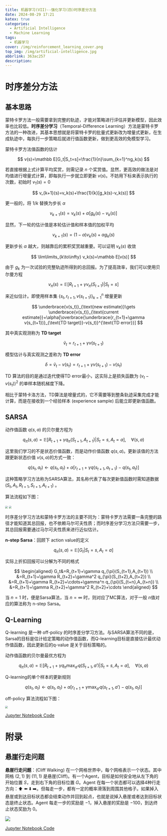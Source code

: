 ```yaml
---
title: 机器学习(VII)--强化学习(四)时序差分方法
date: 2024-08-29 17:21
katex: true
categories:
  - Artificial Intelligence
  - Machine Learning
tags:
  - 机器学习
cover: /img/reinforcement_learning_cover.png
top_img: /img/artificial-intelligence.jpg
abbrlink: 363ac257
description: 
---
```


# 时序差分方法

## 基本思路

蒙特卡罗方法一般需要拿到完整的轨迹，才能对策略进行评估并更新模型，因此效率也比较低。**时序差分学习**（Temporal-Difference Learning）方法是蒙特卡罗方法的一种改进，其基本思想就是将蒙特卡罗的批量式更新改为增量式更新，在生成轨迹中，每执行一步策略后就进行值函数更新，做到更高效的免模型学习。

蒙特卡罗方法值函数的估计

$$
v(s)=\mathbb E[G_t|S_t=s]=\frac{1}{n}\sum_{k=1}^ng_k(s)
$$

若直接根据上式计算平均奖赏，则需记录 $n$ 个奖赏值。显然，更高效的做法是对均值进行增量式计算，即每执行一步就立即更新 $v(s)$。不妨用下标来表示执行的次数，初始时 $v_1(s)=0$

$$
v_{k+1}(s)=v_k(s)+\frac{1}{k}[g_k(s)-v_k(s)]
$$

更一般的，将 $1/k$ 替换为步长 $\alpha$ 

$$
v_{k+1}(s)=v_k(s)+\alpha[g_k(s)-v_k(s)]
$$

显然，下一轮的估计值是本轮估计值和样本值的加权平均

$$
v_{k+1}(s)=(1-\alpha)v_k(s)+\alpha g_k(s)
$$

更新步长 $\alpha$ 越大，则越靠后的累积奖赏越重要。可以证明 $v_k(s)$ 收敛

$$
\lim\limits_{k\to\infty} v_k(s)=\mathbb E[v(s)]
$$

由于 $g_k$ 为一次试验的完整轨迹所得到的总回报。为了提高效率，我们可以使用贝尔曼方程

$$
v_{\pi}(s)=\mathbb E[R_{t+1}+\gamma v_{\pi}(S_{t+1})|S_t=s]
$$

来近似估计。即使用样本集 $\{s_t,r_{t+1},v(s_{t+1})\}_{k=1}^n$ 增量更新

$$
\underbrace{v(s_t)}_{\text{new estimate}}\gets \underbrace{v(s_t)}_{\text{current estimate}}+\alpha[\overbrace{\underbrace{r_{t+1}+\gamma v(s_{t+1})}_{\text{TD target}}-v(s_t)}^{\text{TD error}}]
$$

其中真实观测称为 **TD target**

$$
\tilde v_t=r_{t+1}+\gamma v(s_{t+1})
$$

模型估计与真实观测之差称为 **TD error**

$$
\delta=\tilde v_t-v(s_t)=r_{t+1}+\gamma v(s_{t+1})-v(s_t)
$$

TD 算法的目的是通过迭代使得TD error最小，这实际上是损失函数为 $(v_t-v(s_t))^2$ 的单样本随机梯度下降。

相比于蒙特卡洛方法，TD算法是增量式的，它不需要等到整条轨迹采集完成才能计算，而是在接收到一个经验样本 (experience sample) 后能立即更新值函数。

## SARSA

动作值函数 $q(s,a)$ 的贝尔曼方程为

$$
q_{\pi}(s,a)=\mathbb E[R_{t+1}+\gamma q_{\pi}(S_{t+1},A_{t+1})|S_t=s,A_t=a],\quad \forall (s,a)
$$

这里我们学习的不是状态价值函数，而是动作价值函数 $q(s,a)$。更新该值的方法跟更新状态价值 $v(s,a)$的方式一致：

$$
q(s_t,a_t)\gets q(s_t,a_t)+\alpha[r_{t+1}+\gamma q(s_{t+1},a_{t+1})-q(s_t,a_t)]
$$

这种策略学习方法称为SARSA算法，其名称代表了每次更新值函数时需知道数据 $(S_t,A_t,R_{t+1},S_{t+1},A_{t+1})$ 。

算法流程如下图：

<img src="https://warehouse-1310574346.cos.ap-shanghai.myqcloud.com/images/ML/Sarsa_Algorithm.png" style="zoom:50%;" />

<img src="https://warehouse-1310574346.cos.ap-shanghai.myqcloud.com/images/ML/an_example_for_demonstrating_Sarsa.png" style="zoom:50%;" />

时序差分学习方法和蒙特卡罗方法的主要不同为：蒙特卡罗方法需要一条完整的路径才能知道其总回报，也不依赖马尔可夫性质；而时序差分学习方法只需要一步，其总回报需要通过马尔可夫性质来进行近似估计。

**n-step Sarsa**：回顾下 action value的定义

$$
q_{\pi}(s,a)=\mathbb E[G_t|S_t=s,A_t=a]
$$

实际上折扣回报可以分解为不同的格式

$$
\begin{aligned}
G_t&=R_{t+1}+\gamma q_{\pi}(S_{t+1},A_{t+1}) \\
&=R_{t+1}+\gamma R_{t+2}+\gamma^2 q_{\pi}(S_{t+2},A_{t+2}) \\
&=R_{t+1}+\gamma R_{t+2}+\cdots+\gamma^n q_{\pi}(S_{t+n},A_{t+n}) \\
&=R_{t+1}+\gamma R_{t+2}+\gamma^2 R_{t+2}+\cdots
\end{aligned}
$$

当 $n=1$ 时，便是Sarsa算法，当 $n=\infty$ 时，则对应了MC算法，对于一般 $n$值对应的算法称为 n-step Sarsa。

## Q-Learning

Q-learning 是一种 off-policy 的时序差分学习方法。与SARSA算法不同的是，Sarsa的目标是估计给定策略的动作值函数，而Q-learning目标是直接估计最优动作值函数，因此更新后的q-value 是关于目标策略的。

动作值函数的贝尔曼最优方程为

$$
q_{\pi}(s,a)=\mathbb E[R_{t+1}+\gamma q_{\pi}\max_{a'}q(S_{t+1},a')|S_t=s,A_t=a],\quad \forall (s,a)
$$

Q-learning的单个样本的更新规则

$$
q(s_t,a_t)\gets q(s_t,a_t)+\alpha[r_{t+1}+\gamma \max_{a'} q(s_{t+1},a')-q(s_t,a_t)]
$$

off-policy 算法流程如下图：

<img src="https://warehouse-1310574346.cos.ap-shanghai.myqcloud.com/images/ML/Q-learning_off-polic.png" style="zoom:50%;" />

[Jupyter Notebook Code](/ipynb/reinforcement_learning.html#Q-Learning)


# 附录

## 悬崖行走问题

**悬崖行走问题**：(Cliff Walking) 在一个网格世界中，每个网格表示一个状态。其中网格 $(2,1)$ 到 $(11,1)$ 是悬崖(Cliff)。有一个Agent，目标是如何安全地从左下角的开始位置 $S$，走到右下角的目标位置 $G$。Agent 在每一个状态都可以选择4种行走方向：⬆️ ⬅️ ⬇️ ➡️。但每走一步，都有一定的概率滑落到周围其他格子。如果掉入悬崖或到达目标状态都会结束动作并回到起点，也就是说掉入悬崖或者达到目标状态是终止状态。Agent 每走一步的奖励是 −1，掉入悬崖的奖励是 −100，到达终止状态奖励为 0。

<img src="https://warehouse-1310574346.cos.ap-shanghai.myqcloud.com/images/ML/cliff_walking.svg" />

[Jupyter Notebook Code](/ipynb/reinforcement_learning.html#Cliff-Walking)
